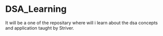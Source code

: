 # DSA_Learning
It will be a one of the repositary where will i learn about the dsa concepts and application taught by Striver.
